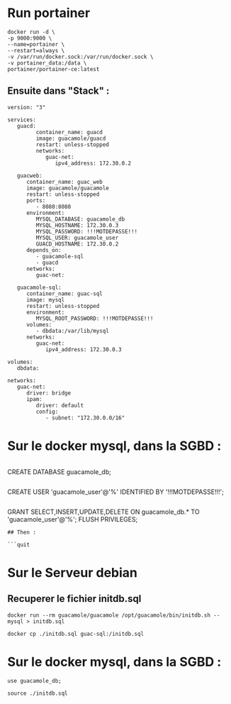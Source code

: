 # Run portainer

```
docker run -d \
-p 9000:9000 \
--name=portainer \
--restart=always \
-v /var/run/docker.sock:/var/run/docker.sock \
-v portainer_data:/data \
portainer/portainer-ce:latest
```

## Ensuite dans "Stack" : 

```
version: "3"

services:
   guacd:
         container_name: guacd
         image: guacamole/guacd
         restart: unless-stopped
         networks:
            guac-net:
               ipv4_address: 172.30.0.2
            
   guacweb:
      container_name: guac_web
      image: guacamole/guacamole
      restart: unless-stopped
      ports:
         - 8080:8080
      environment:
         MYSQL_DATABASE: guacamole_db
         MYSQL_HOSTNAME: 172.30.0.3
         MYSQL_PASSWORD: !!!MOTDEPASSE!!!
         MYSQL_USER: guacamole_user
         GUACD_HOSTNAME: 172.30.0.2
      depends_on:
         - guacamole-sql
         - guacd
      networks:
         guac-net:
         
   guacamole-sql:
      container_name: guac-sql
      image: mysql
      restart: unless-stopped
      environment:
         MYSQL_ROOT_PASSWORD: !!!MOTDEPASSE!!!
      volumes:
         - dbdata:/var/lib/mysql
      networks:
         guac-net:
            ipv4_address: 172.30.0.3
            
volumes:
   dbdata:
    
networks:
   guac-net:
      driver: bridge
      ipam:
         driver: default
         config:
            - subnet: "172.30.0.0/16"
```

# Sur le docker mysql, dans la SGBD :

```mysql -u root -p
```
CREATE DATABASE guacamole_db;
```
```
CREATE USER 'guacamole_user'@'%' IDENTIFIED BY '!!!MOTDEPASSE!!!';
```
```
GRANT SELECT,INSERT,UPDATE,DELETE ON guacamole_db.* TO 'guacamole_user'@'%';
FLUSH PRIVILEGES;
```
## Then : 

```quit
```

# Sur le Serveur debian 

## Recuperer le fichier initdb.sql

```
docker run --rm guacamole/guacamole /opt/guacamole/bin/initdb.sh --mysql > initdb.sql
```
```
docker cp ./initdb.sql guac-sql:/initdb.sql
```
# Sur le docker mysql, dans la SGBD :
```
use guacamole_db;
```
```
source ./initdb.sql
```
